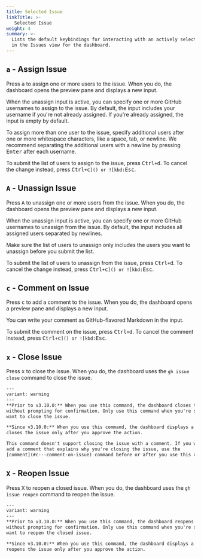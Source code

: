 ```yaml
---
title: Selected Issue
linkTitle: >-
   Selected Issue
weight: 4
summary: >-
  Lists the default keybindings for interacting with an actively selected item
  in the Issues view for the dashboard.
---
```


## `a` - Assign Issue 

Press <kbd>a</kbd> to assign one or more users to the issue. When you do, the dashboard opens the
preview pane and displays a new input.

When the unassign input is active, you can specify one or more GitHub usernames to assign to the
issue. By default, the input includes your username if you're not already assigned. If you're
already assigned, the input is empty by default.

To assign more than one user to the issue, specify additional users after one or more whitespace
characters, like a space, tab, or newline. We recommend separating the additional users with a
newline by pressing <kbd>Enter</kbd> after each username.

To submit the list of users to assign to the issue, press <kbd>Ctrl`+`d</kbd>. To cancel the
change instead, press <kbd>Ctrl`+`c`]() or ![kbd:`Esc</kbd>.

## `A` - Unassign Issue 

Press <kbd>A</kbd> to unassign one or more users from the issue. When you do, the dashboard opens
the preview pane and displays a new input.

When the unassign input is active, you can specify one or more GitHub usernames to unassign from
the issue. By default, the input includes all assigned users separated by newlines.

Make sure the list of users to unassign only includes the users you want to unassign before you
submit the list.

To submit the list of users to unassign from the issue, press <kbd>Ctrl`+`d</kbd>. To cancel the
change instead, press <kbd>Ctrl`+`c`]() or ![kbd:`Esc</kbd>.

## `c` - Comment on Issue 

Press <kbd>c</kbd> to add a comment to the issue. When you do, the dashboard opens a preview pane and
displays a new input.

You can write your comment as GitHub-flavored Markdown in the input.

To submit the comment on the issue, press <kbd>Ctrl`+`d</kbd>. To cancel the comment instead, press
<kbd>Ctrl`+`c`]() or ![kbd:`Esc</kbd>.

## `x` - Close Issue 

Press <kbd>x</kbd> to close the issue. When you do, the dashboard uses the `gh issue close` command
to close the issue.

```alert
---
variant: warning
---
**Prior to v3.10.0:** When you use this command, the dashboard closes the issue immediately and
without prompting for confirmation. Only use this command when you're sure you
want to close the issue.

**Since v3.10.0:** When you use this command, the dashboard displays a confirmation prompt and
closes the issue only after you approve the action.

This command doesn't support closing the issue with a comment. If you want to
add a comment that explains why you're closing the issue, use the
[comment](#c---comment-on-issue) command before or after you use this one.
```

## `X` - Reopen Issue 

Press <kbd>X</kbd> to reopen a closed issue. When you do, the dashboard uses the `gh issue reopen`
command to reopen the issue.

```alert
---
variant: warning
---
**Prior to v3.10.0:** When you use this command, the dashboard reopens the issue immediately and
without prompting for confirmation. Only use this command when you're sure you
want to reopen the closed issue.

**Since v3.10.0:** When you use this command, the dashboard displays a confirmation prompt and
reopens the issue only after you approve the action.
```
